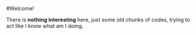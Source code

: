#Welcome!

There is **nothing interesting** here, just some old chunks of codes, trying to act like I know what am I doing.
